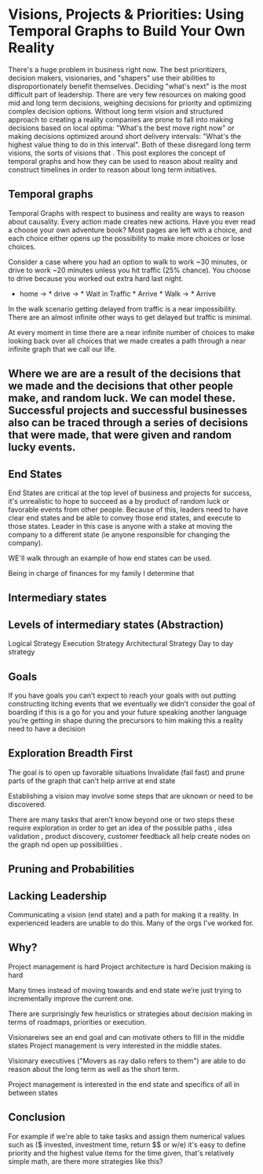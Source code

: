 # Visions, Projects & Priorities: Using Temporal Graphs to Build Your Own Reality

There's a huge problem in business right now.  The best prioritizers, decision makers, visionaries, and "shapers" use their abilities to disproportionately benefit themselves.  Deciding "what's next" is the most difficult part of leadership. There are very few resources on making good mid and long term decisions, weighing decisions for priority and optimizing complex decision options.  Without long term vision and structured approach to creating a reality companies are prone to fall into making decisions based on local optima: "What's the best move right now" or making decisions optimized around short delivery intervals: "What's the highest value thing to do in this interval".  Both of these disregard long term visions, the sorts of visions that .  This post explores the concept of temporal graphs and how they can be used to reason about reality and construct timelines in order to reason about long term initiatives.


## Temporal graphs

Temporal Graphs with respect to business and reality are ways to reason about causality.  Every action made creates new actions.  Have you ever read a choose your own adventure book? Most pages are left with a choice, and each choice either opens up the possibility to make more choices or lose choices.

Consider a case where you had an option to walk to work ~30 minutes, or drive to work ~20 minutes unless you hit traffic (25% chance).  You choose to drive because you worked out extra hard last night.

* home -> * drive -> * Wait in Traffic * Arrive
          * Walk  -> * Arrive

In the walk scenario getting delayed from traffic is a near impossibility.  There are an almost infinite other ways to get delayed but traffic is minimal.

At every moment in time there are a near infinite number of choices to make looking back over all choices that we made creates a path through a near infinite graph that we call our life.


Where we are are a result of the decisions that we made and the decisions that other people make, and random luck.  We can model these.  Successful projects and successful businesses also can be traced through a series of decisions that were made, that were given and random lucky events.
---


## End States


End States are critical at the top level of business and projects for success, it's unrealistic to hope to succeed as a by product of random luck or favorable events from other people.  Because of this, leaders need to have clear end states and be able to convey those end states, and execute to those states.  Leader in this case is anyone with a stake at moving the company to a different state (ie anyone responsible for changing the company).

WE'll walk through an example of how end states can be used.

Being in charge of finances for my family I determine that


## Intermediary states


## Levels of intermediary states (Abstraction)

Logical Strategy
Execution Strategy
Architectural Strategy
Day to day strategy



## Goals

If you have goals you can’t expect to reach your goals with out putting constructing itching events that we eventually we didn’t consider the goal of boarding if this is a go for you and your future speaking another language you’re getting in shape during the precursors to him making this a reality need to have a decision


## Exploration Breadth First


The goal is to open up favorable situations
Invalidate (fail fast) and prune parts of the graph that can’t help arrive at end state

Establishing a vision may involve some steps that are uknown or need to be discovered.  

There are many tasks that aren’t know beyond one or two steps these require exploration in order to get an idea of the possible paths , idea validation , product discovery, customer feedback all help create nodes on the graph nd open up possibilities .


## Pruning and Probabilities



## Lacking Leadership

Communicating a vision (end state) and a path for making it a reality.  In experienced leaders are unable to do this.  Many of the orgs I've worked for.


## Why?

Project management is hard
Project architecture  is hard
Decision making is hard

Many times instead of moving towards and end state we’re just trying to incrementally improve the current one.

There are surprisingly few heuristics or strategies about decision making in terms of roadmaps, priorities or execution.

Visionareiws see an end goal and can motivate others to fill in the middle states Project management is very interested in the middle states.


Visionary executives ("Movers as ray dalio refers to them") are able to do reason about the long term as well as the short term.

Project management is interested in the end state and specifics of all in between states


## Conclusion

For example if we're able to take tasks and assign them  numerical values such as ($ invested, investment time, return $$ or w/e) it's easy to define priority and the highest value items for the time given, that's relatively simple math, are there more strategies like this?
